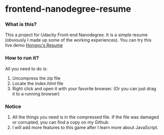 # frontend-nanodegree-resume
### What is this?

This a project for Udacity Front-end Nanodegree. It is a simple resume (obviously I made up some of the working experiences). You can try this live demo [Hongyu's Resume](https://iamzhaihy.github.io/udacity-fend-resume/)



### How to run it?

All you need to do is:

1. Uncompress the zip file
2. Locate the *index.html* file
3. Right click and open it with your favorite browser.
   (Or you can just drag it to a running browser)




### Notice

1. All the things you need is in the compressed file. If the file was damaged or corrupted, you can find a copy on my Github.
2. I will add more features to this game after I learn more about JavaScript.
